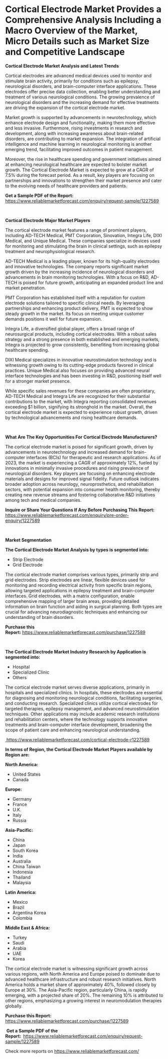 <p><h1>Cortical Electrode Market Provides a Comprehensive Analysis Including a Macro Overview of the Market, Micro Details such as Market Size and Competitive Landscape</h1></p><p><strong>Cortical Electrode Market Analysis and Latest Trends</strong></p>
<p><p>Cortical electrodes are advanced medical devices used to monitor and stimulate brain activity, primarily for conditions such as epilepsy, neurological disorders, and brain-computer interface applications. These electrodes offer precise data collection, enabling better understanding and treatment of various neurological conditions. The growing prevalence of neurological disorders and the increasing demand for effective treatments are driving the expansion of the cortical electrode market.</p><p>Market growth is supported by advancements in neurotechnology, which enhance electrode design and functionality, making them more effective and less invasive. Furthermore, rising investments in research and development, along with increasing awareness about brain-related disorders, are contributing to market expansion. The integration of artificial intelligence and machine learning in neurological monitoring is another emerging trend, facilitating improved outcomes in patient management.</p><p>Moreover, the rise in healthcare spending and government initiatives aimed at enhancing neurological healthcare are expected to bolster market growth. The Cortical Electrode Market is expected to grow at a CAGR of 7.5% during the forecast period. As a result, key players are focusing on partnerships and innovations to strengthen their market presence and cater to the evolving needs of healthcare providers and patients.</p></p>
<p><strong>Get a Sample PDF of the Report:&nbsp;</strong> <a href="https://www.reliablemarketforecast.com/enquiry/request-sample/1227589?utm_campaign=2803&utm_medium=2&utm_source=Github&utm_content=ia&utm_term=03032025&utm_id=cortical-electrode">https://www.reliablemarketforecast.com/enquiry/request-sample/1227589</a></p>
<p>&nbsp;</p>
<p><strong>Cortical Electrode Major Market Players</strong></p>
<p><p>The cortical electrode market features a range of prominent players, including AD-TECH Medical, PMT Corporation, Sinovation, Integra Life, DIXI Medical, and Unique Medical. These companies specialize in devices used for monitoring and stimulating the brain in clinical settings, such as epilepsy treatment and neurophysiological research.</p><p>AD-TECH Medical is a leading player, known for its high-quality electrodes and innovative technologies. The company reports significant market growth driven by the increasing incidence of neurological disorders and advancements in brain monitoring technologies. With a focus on R&D, AD-TECH is poised for future growth, anticipating an expanded product line and market penetration.</p><p>PMT Corporation has established itself with a reputation for custom electrode solutions tailored to specific clinical needs. By leveraging partnerships and enhancing product delivery, PMT is expected to show steady growth in the market. Its focus on meeting unique customer demands positions it well for future expansion.</p><p>Integra Life, a diversified global player, offers a broad range of neurosurgical products, including cortical electrodes. With a robust sales strategy and a strong presence in both established and emerging markets, Integra is projected to grow consistently, benefiting from increasing global healthcare spending.</p><p>DIXI Medical specializes in innovative neurostimulation technology and is witnessing growth owing to its cutting-edge products favored in clinical practices. Unique Medical also focuses on providing advanced neural interface technologies and has been investing in R&D, positioning itself well for a stronger market presence.</p><p>While specific sales revenues for these companies are often proprietary, AD-TECH Medical and Integra Life are recognized for their substantial contributions to the market, with Integra reporting consolidated revenues exceeding $1 billion, signifying its stronghold in the market. Overall, the cortical electrode market is expected to experience robust growth, driven by technological advancements and rising healthcare demands.</p></p>
<p>&nbsp;</p>
<p><strong>What Are The Key Opportunities For Cortical Electrode Manufacturers?</strong></p>
<p><p>The cortical electrode market is poised for significant growth, driven by advancements in neurotechnology and increased demand for brain-computer interfaces (BCIs) for therapeutic and research applications. As of 2023, the market is experiencing a CAGR of approximately 12%, fueled by innovations in minimally invasive procedures and rising prevalence of neurological disorders. Key players are focusing on enhancing electrode materials and designs for improved signal fidelity. Future outlook indicates broader adoption across neurology, neuroprosthetics, and rehabilitation sectors, with potential expansion into consumer health monitoring, thereby creating new revenue streams and fostering collaborative R&D initiatives among tech and medical companies.</p></p>
<p><strong>Inquire or Share Your Questions If Any Before Purchasing This Report:</strong> <a href="https://www.reliablemarketforecast.com/enquiry/pre-order-enquiry/1227589?utm_campaign=2803&utm_medium=2&utm_source=Github&utm_content=ia&utm_term=03032025&utm_id=cortical-electrode">https://www.reliablemarketforecast.com/enquiry/pre-order-enquiry/1227589</a></p>
<p>&nbsp;</p>
<p><strong>Market Segmentation</strong></p>
<p><strong>The Cortical Electrode Market Analysis by types is segmented into:</strong></p>
<p><ul><li>Strip Electrode</li><li>Grid Electrode</li></ul></p>
<p><p>The cortical electrode market comprises various types, primarily strip and grid electrodes. Strip electrodes are linear, flexible devices used for monitoring and recording electrical activity from specific brain regions, allowing targeted applications in epilepsy treatment and brain-computer interfaces. Grid electrodes, with a matrix configuration, enable comprehensive mapping of larger brain areas, providing detailed information on brain function and aiding in surgical planning. Both types are crucial for advancing neurodiagnostic techniques and enhancing our understanding of brain disorders.</p></p>
<p><strong>Purchase this Report:&nbsp;</strong><a href="https://www.reliablemarketforecast.com/purchase/1227589?utm_campaign=2803&utm_medium=2&utm_source=Github&utm_content=ia&utm_term=03032025&utm_id=cortical-electrode">https://www.reliablemarketforecast.com/purchase/1227589</a></p>
<p>&nbsp;</p>
<p><strong>The Cortical Electrode Market Industry Research by Application is segmented into:</strong></p>
<p><ul><li>Hospital</li><li>Specialized Clinic</li><li>Others</li></ul></p>
<p><p>The cortical electrode market serves diverse applications, primarily in hospitals and specialized clinics. In hospitals, these electrodes are essential for diagnosing and monitoring neurological conditions, facilitating surgeries, and conducting research. Specialized clinics utilize cortical electrodes for targeted therapies, epilepsy management, and advanced neurostimulation techniques. Other applications may include academic research institutions and rehabilitation centers, where the technology supports innovative treatments and brain-computer interface development, broadening the scope of patient care and enhancing neurological understanding.</p></p>
<p><a href="https://www.reliablemarketforecast.com/cortical-electrode-r1227589?utm_campaign=2803&utm_medium=2&utm_source=Github&utm_content=ia&utm_term=03032025&utm_id=cortical-electrode">&nbsp;https://www.reliablemarketforecast.com/cortical-electrode-r1227589</a></p>
<p><strong>In terms of Region, the Cortical Electrode Market Players available by Region are:</strong></p>
<p>
    <p> <strong> North America: </strong>
        <ul>
            <li>United States</li>
            <li>Canada</li>
        </ul>
        </p> 
    <p> <strong> Europe: </strong>
        <ul>
            <li>Germany</li>
            <li>France</li>
            <li>U.K.</li>
            <li>Italy</li>
            <li>Russia</li>
        </ul>
        </p> 
    <p> <strong> Asia-Pacific: </strong>
        <ul>
            <li>China</li>
            <li>Japan</li>
            <li>South Korea</li>
            <li>India</li>
            <li>Australia</li>
            <li>China Taiwan</li>
            <li>Indonesia</li>
            <li>Thailand</li>
            <li>Malaysia</li>
        </ul>
        </p> 
    <p> <strong> Latin America: </strong>
        <ul>
            <li>Mexico</li>
            <li>Brazil</li>
            <li>Argentina Korea</li>
            <li>Colombia</li>
        </ul>
        </p> 
    <p> <strong> Middle East & Africa: </strong>
        <ul>
            <li>Turkey</li>
            <li>Saudi</li>
            <li>Arabia</li>
            <li>UAE</li>
            <li>Korea</li>
        </ul>
    </p>
    </p>
<p><p>The cortical electrode market is witnessing significant growth across various regions, with North America and Europe poised to dominate due to advanced healthcare infrastructure and robust research initiatives. North America holds a market share of approximately 40%, followed closely by Europe at 30%. The Asia-Pacific region, particularly China, is rapidly emerging, with a projected share of 20%. The remaining 10% is attributed to other regions, emphasizing a growing interest in neuromodulation therapies globally.</p></p>
<p><strong>Purchase this Report: </strong><a href="https://www.reliablemarketforecast.com/purchase/1227589?utm_campaign=2803&utm_medium=2&utm_source=Github&utm_content=ia&utm_term=03032025&utm_id=cortical-electrode">https://www.reliablemarketforecast.com/purchase/1227589</a></p>
<p>&nbsp;<strong>Get a Sample PDF of the Report:&nbsp;&nbsp;</strong><a href="https://www.reliablemarketforecast.com/enquiry/request-sample/1227589?utm_campaign=2803&utm_medium=2&utm_source=Github&utm_content=ia&utm_term=03032025&utm_id=cortical-electrode">https://www.reliablemarketforecast.com/enquiry/request-sample/1227589</a></p>
<p><strong></strong></p>
<p>Check more reports on <a href="https://www.reliablemarketforecast.com/?utm_campaign=2803&utm_medium=2&utm_source=Github&utm_content=ia&utm_term=03032025&utm_id=cortical-electrode">https://www.reliablemarketforecast.com/</a></p>